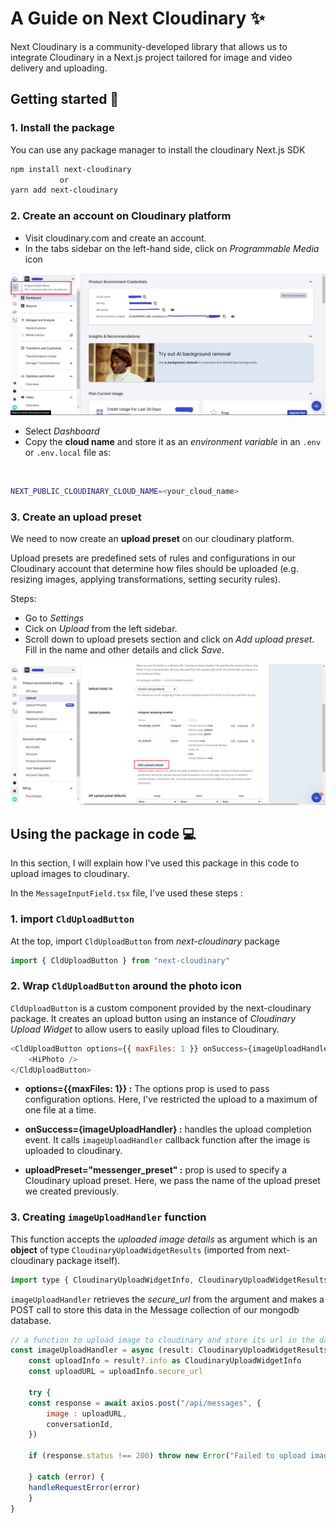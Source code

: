 # A Guide on Next Cloudinary :sparkles:

Next Cloudinary is a community-developed library that allows us to integrate Cloudinary in a Next.js project tailored for image and video delivery and uploading.

## Getting started 🚀

### 1. Install the package

You can use any package manager to install the cloudinary Next.js SDK

```sh
npm install next-cloudinary
           or
yarn add next-cloudinary
```

### 2. Create an account on Cloudinary platform

-   Visit cloudinary.com and create an account.
-   In the tabs sidebar on the left-hand side, click on _Programmable Media_ icon

![cloudinary dashboard](./images/03_cloudinary_dashboard.png)

-   Select _Dashboard_
-   Copy the **cloud name** and store it as an _environment variable_ in an `.env` or `.env.local` file as:

<br/>

```sh
NEXT_PUBLIC_CLOUDINARY_CLOUD_NAME=<your_cloud_name>
```

### 3. Create an upload preset

We need to now create an **upload preset** on our cloudinary platform.

Upload presets are predefined sets of rules and configurations in our Cloudinary account that determine how files should be uploaded (e.g. resizing images, applying transformations, setting security rules).

Steps:

-   Go to _Settings_
-   Cick on _Upload_ from the left sidebar.
-   Scroll down to upload presets section and click on _Add upload preset_. Fill in the name and other details and click _Save_.

![cloudinary upload preset](./images/04_upload_preset.png)

## Using the package in code 💻

In this section, I will explain how I've used this package in this code to upload images to cloudinary.

In the `MessageInputField.tsx` file, I've used these steps :

### 1. import `CldUploadButton`

At the top, import `CldUploadButton` from _next-cloudinary_ package

```js
import { CldUploadButton } from "next-cloudinary"
```

### 2. Wrap `CldUploadButton` around the photo icon

`CldUploadButton` is a custom component provided by the next-cloudinary package. It creates an upload button using an instance of _Cloudinary Upload Widget_ to allow users to easily upload files to Cloudinary.

```js
<CldUploadButton options={{ maxFiles: 1 }} onSuccess={imageUploadHandler} uploadPreset='messenger_preset'>
    <HiPhoto />
</CldUploadButton>
```

-   **options={{maxFiles: 1}} :** The options prop is used to pass configuration options. Here, I've restricted the upload to a maximum of one file at a time.

-   **onSuccess={imageUploadHandler} :** handles the upload completion event. It calls `imageUploadHandler` callback function after the image is uploaded to cloudinary.

-   **uploadPreset="messenger_preset" :** prop is used to specify a Cloudinary upload preset. Here, we pass the name of the upload preset we created previously.

### 3. Creating `imageUploadHandler` function

This function accepts the _uploaded image details_ as argument which is an **object** of type `CloudinaryUploadWidgetResults` (imported from next-cloudinary package itself).

```js
import type { CloudinaryUploadWidgetInfo, CloudinaryUploadWidgetResults } from "next-cloudinary"
```

`imageUploadHandler` retrieves the _secure_url_ from the argument and makes a POST call to store this data in the Message collection of our mongodb database.

```js
// a function to upload image to cloudinary and store its url in the database via /api/messages POST endpoint
const imageUploadHandler = async (result: CloudinaryUploadWidgetResults) => {
    const uploadInfo = result?.info as CloudinaryUploadWidgetInfo
    const uploadURL = uploadInfo.secure_url

    try {
    const response = await axios.post("/api/messages", {
        image : uploadURL,
        conversationId,
    })

    if (response.status !== 200) throw new Error("Failed to upload image")

    } catch (error) {
    handleRequestError(error)
    }
}
```
